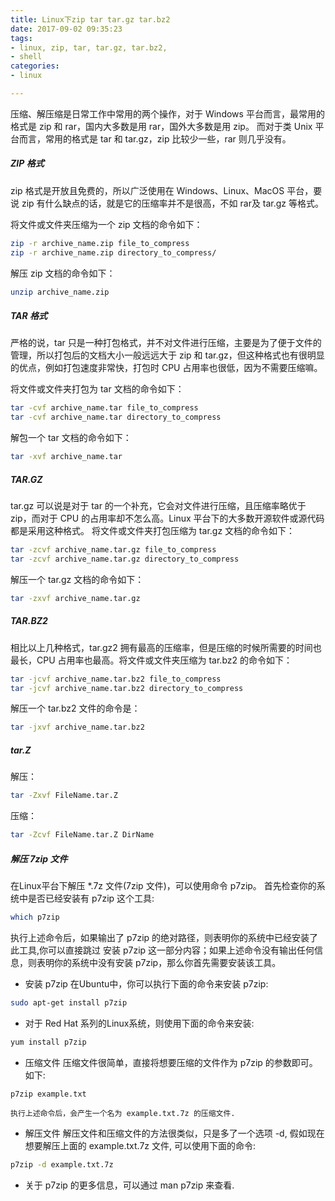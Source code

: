 ```yaml
---
title: Linux下zip tar tar.gz tar.bz2
date: 2017-09-02 09:35:23
tags: 
- linux, zip, tar, tar.gz, tar.bz2, 
- shell
categories: 
- linux

---
```

压缩、解压缩是日常工作中常用的两个操作，对于 Windows 平台而言，最常用的格式是 zip 和 rar，国内大多数是用 rar，国外大多数是用 zip。
而对于类 Unix 平台而言，常用的格式是 tar 和 tar.gz，zip 比较少一些，rar 则几乎没有。
<!-- more -->

##### ZIP 格式
zip 格式是开放且免费的，所以广泛使用在 Windows、Linux、MacOS 平台，要说 zip 有什么缺点的话，就是它的压缩率并不是很高，不如 rar及 tar.gz 等格式。

将文件或文件夹压缩为一个 zip 文档的命令如下：
``` bash
zip -r archive_name.zip file_to_compress
zip -r archive_name.zip directory_to_compress/
```

解压 zip 文档的命令如下：
``` bash
unzip archive_name.zip
```

##### TAR 格式
严格的说，tar 只是一种打包格式，并不对文件进行压缩，主要是为了便于文件的管理，所以打包后的文档大小一般远远大于 zip 和 tar.gz，但这种格式也有很明显的优点，例如打包速度非常快，打包时 CPU 占用率也很低，因为不需要压缩嘛。

将文件或文件夹打包为 tar 文档的命令如下：
``` bash
tar -cvf archive_name.tar file_to_compress
tar -cvf archive_name.tar directory_to_compress
```

解包一个 tar 文档的命令如下：
``` bash
tar -xvf archive_name.tar
```

##### TAR.GZ
tar.gz 可以说是对于 tar 的一个补充，它会对文件进行压缩，且压缩率略优于 zip，而对于 CPU 的占用率却不怎么高。Linux 平台下的大多数开源软件或源代码都是采用这种格式。
将文件或文件夹打包压缩为 tar.gz 文档的命令如下：
``` bash
tar -zcvf archive_name.tar.gz file_to_compress
tar -zcvf archive_name.tar.gz directory_to_compress
```

解压一个 tar.gz 文档的命令如下：
``` bash
tar -zxvf archive_name.tar.gz
```

##### TAR.BZ2
相比以上几种格式，tar.gz2 拥有最高的压缩率，但是压缩的时候所需要的时间也最长，CPU 占用率也最高。将文件或文件夹压缩为 tar.bz2 的命令如下：
``` bash
tar -jcvf archive_name.tar.bz2 file_to_compress
tar -jcvf archive_name.tar.bz2 directory_to_compress
```

解压一个 tar.bz2 文件的命令是：
``` bash
tar -jxvf archive_name.tar.bz2
```

##### tar.Z
解压：
``` bash
tar -Zxvf FileName.tar.Z
```
压缩：
``` bash
tar -Zcvf FileName.tar.Z DirName
```

##### 解压 7zip 文件
在Linux平台下解压 *.7z 文件(7zip 文件)，可以使用命令 p7zip。
首先检查你的系统中是否已经安装有 p7zip 这个工具:
``` bash
which p7zip
```
执行上述命令后，如果输出了 p7zip 的绝对路径，则表明你的系统中已经安装了此工具,你可以直接跳过 安装 p7zip 这一部分内容；如果上述命令没有输出任何信息，则表明你的系统中没有安装 p7zip，那么你首先需要安装该工具。

* 安装 p7zip
在Ubuntu中，你可以执行下面的命令来安装 p7zip:
``` bash
sudo apt-get install p7zip
```
* 对于 Red Hat 系列的Linux系统，则使用下面的命令来安装:
``` bash
yum install p7zip
```

* 压缩文件
压缩文件很简单，直接将想要压缩的文件作为 p7zip 的参数即可。如下:
``` bash
p7zip example.txt
```
    执行上述命令后，会产生一个名为 example.txt.7z 的压缩文件.

* 解压文件
解压文件和压缩文件的方法很类似，只是多了一个选项 -d, 假如现在想要解压上面的 example.txt.7z 文件, 可以使用下面的命令:
``` bash
p7zip -d example.txt.7z
```

* 关于 p7zip 的更多信息，可以通过 man p7zip 来查看.
